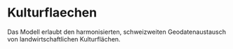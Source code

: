 # Kulturflaechen
Das Modell erlaubt den harmonisierten, schweizweiten Geodatenaustausch von landwirtschaftlichen Kulturflächen.

